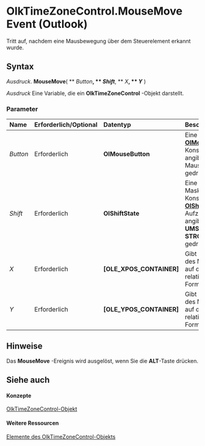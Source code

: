 
# OlkTimeZoneControl.MouseMove Event (Outlook)

Tritt auf, nachdem eine Mausbewegung über dem Steuerelement erkannt wurde.


## Syntax

 _Ausdruck_. **MouseMove**( ** _Button_**, ** _Shift_**, ** _X_**, ** _Y_** )

 _Ausdruck_ Eine Variable, die ein **OlkTimeZoneControl** -Objekt darstellt.


### Parameter



|**Name**|**Erforderlich/Optional**|**Datentyp**|**Beschreibung**|
|:-----|:-----|:-----|:-----|
| _Button_|Erforderlich|**OlMouseButton**|Eine  **[OlMouseButton](f654f074-f7e7-6128-9d7d-8ec6adbfe5f7.md)** -Konstante, die angibt, welche Maustaste gedrückt wurde.|
| _Shift_|Erforderlich|**OlShiftState**|Eine bitweise OR-Maske von Konstanten in der  **[OlShiftState](f71dd27d-6930-1450-e8e9-11ab1eace6ca.md)** -Aufzählung, die angibt, ob die **UMSCHALTTASTE**,  **STRG** oder **ALT** gedrückt wurde.|
| _X_|Erforderlich|**[OLE_XPOS_CONTAINER]**|Gibt die Position des Mauszeigers auf der X-Achse relativ zum Formular an.|
| _Y_|Erforderlich|**[OLE_YPOS_CONTAINER]**|Gibt die Position des Mauszeigers auf der Y-Achse relativ zum Formular an.|

## Hinweise

Das  **MouseMove** -Ereignis wird ausgelöst, wenn Sie die **ALT**-Taste drücken.


## Siehe auch


#### Konzepte


[OlkTimeZoneControl-Objekt](2138c4fe-1677-f4f0-1a60-dfac20cc1778.md)
#### Weitere Ressourcen


[Elemente des OlkTimeZoneControl-Objekts](http://msdn.microsoft.com/library/350ded4c-0118-c278-dabe-c6139aeba1e9%28Office.15%29.aspx)